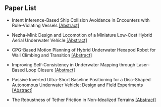 ## Paper List

- Intent Inference-Based Ship Collision Avoidance in Encounters with Rule-Violating Vessels
[[Abstract]](https://events.infovaya.com/presentation?id=90419)

- Nezha-Mini: Design and Locomotion of a Miniature Low-Cost Hybrid Aerial Underwater Vehicle
[[Abstract]](https://events.infovaya.com/presentation?id=90422)

- CPG-Based Motion Planning of Hybrid Underwater Hexapod Robot for Wall Climbing and Transition
[[Abstract]](https://events.infovaya.com/presentation?id=90425)

- Improving Self-Consistency in Underwater Mapping through Laser-Based Loop Closure
[[Abstract]](https://events.infovaya.com/presentation?id=90428)

- Passive Inverted Ultra-Short Baseline Positioning for a Disc-Shaped Autonomous Underwater Vehicle: Design and Field Experiments
[[Abstract]](https://events.infovaya.com/presentation?id=90431)

- The Robustness of Tether Friction in Non-Idealized Terrains
[[Abstract]](https://events.infovaya.com/presentation?id=90434)